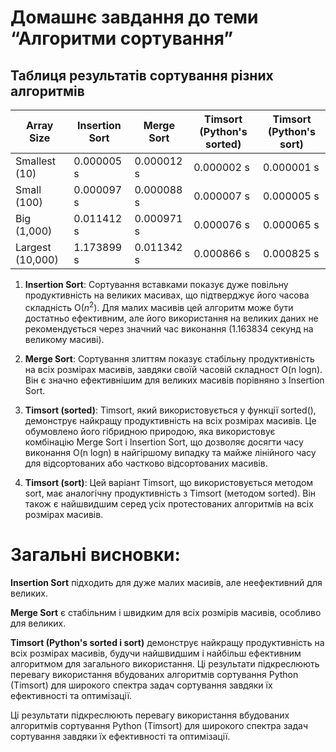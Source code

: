 # Домашнє завдання до теми “Алгоритми сортування”

## Таблиця результатів сортування різних алгоритмів

| Array Size       | Insertion Sort | Merge Sort | Timsort (Python's sorted) | Timsort (Python's sort) |
| ---------------- | -------------- | ---------- | ------------------------- | ----------------------- |
| Smallest (10)    | 0.000005 s     | 0.000012 s | 0.000002 s                | 0.000001 s              |
| Small (100)      | 0.000097 s     | 0.000088 s | 0.000007 s                | 0.000005 s              |
| Big (1,000)      | 0.011412 s     | 0.000971 s | 0.000076 s                | 0.000065 s              |
| Largest (10,000) | 1.173899 s     | 0.011342 s | 0.000866 s                | 0.000825 s              |

1. **Insertion Sort**: Сортування вставками показує дуже повільну продуктивність
   на великих масивах, що підтверджує його часова складність O($n^2$). Для малих
   масивів цей алгоритм може бути достатньо ефективним, але його використання на
   великих даних не рекомендується через значний час виконання (1.163834 секунд
   на великому масиві).

2. **Merge Sort**: Сортування злиттям показує стабільну продуктивність на всіх
   розмірах масивів, завдяки своїй часовій складност O(n logn). Він є значно
   ефективнішим для великих масивів порівняно з Insertion Sort.

3. **Timsort (sorted)**: Timsort, який використовується у функції sorted(),
   демонструє найкращу продуктивність на всіх розмірах масивів. Це обумовлено
   його гібридною природою, яка використовує комбінацію Merge Sort і Insertion
   Sort, що дозволяє досягти часу виконання O(n logn) в найгіршому випадку та
   майже лінійного часу для відсортованих або частково відсортованих масивів.

4. **Timsort (sort)**: Цей варіант Timsort, що використовується методом sort,
   має аналогічну продуктивність з Timsort (методом sorted). Він також є
   найшвидшим серед усіх протестованих алгоритмів на всіх розмірах масивів.

# Загальні висновки:

**Insertion Sort** підходить для дуже малих масивів, але неефективний для
великих.

**Merge Sort** є стабільним і швидким для всіх розмірів масивів, особливо для
великих.

**Timsort (Python's sorted і sort)** демонструє найкращу продуктивність на всіх
розмірах масивів, будучи найшвидшим і найбільш ефективним алгоритмом для
загального використання. Ці результати підкреслюють перевагу використання
вбудованих алгоритмів сортування Python (Timsort) для широкого спектра задач
сортування завдяки їх ефективності та оптимізації.

Ці результати підкреслюють перевагу використання вбудованих алгоритмів
сортування Python (Timsort) для широкого спектра задач сортування завдяки їх
ефективності та оптимізації.
